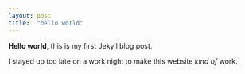 ```yaml
---
layout: post
title:  "hello world"
---
```


**Hello world**, this is my first Jekyll blog post.

I stayed up too late on a work night to make this website *kind of* work.